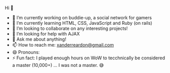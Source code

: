 Hi 👋

- 🔭 I’m currently working on buddie-up, a social network for gamers
- 🌱 I’m currently learning HTML, CSS, JavaScript and Ruby (on rails)
- 👯 I’m looking to collaborate on any interesting projects!
- 🤔 I’m looking for help with AJAX
- 💬 Ask me about anything!
- 📫 How to reach me: xanderreardon@gmail.com
- 😄 Pronouns: 
- ⚡ Fun fact: I played enough hours on WoW to tecchnically be considered a master (10,000+) ... I was not a master. 😅

